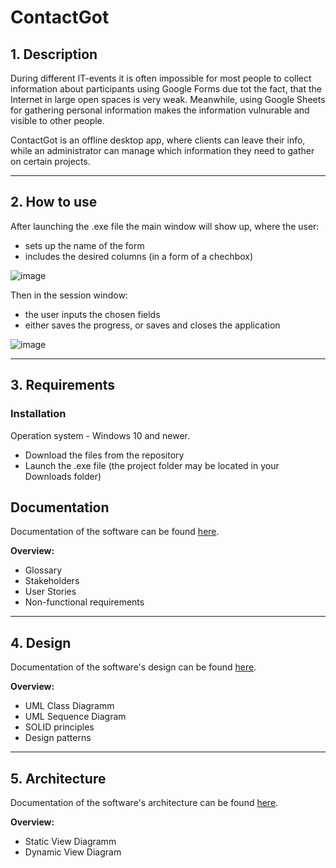 # ContactGot

## 1. Description
During different IT-events it is often impossible for most people to collect information about participants using Google Forms due tot the fact, that the Internet in large open spaces is very weak. Meanwhile, using Google Sheets for gathering personal information makes the information vulnurable and visible to other people.

ContactGot is an offline desktop app, where clients can leave their info, while an administrator can manage which information they need to gather on certain projects.
_______________________________________________

## 2. How to use

After launching the .exe file the main window will show up, where the user:
* sets up the name of the form 
* includes the desired columns (in a form of a chechbox)

![image](https://user-images.githubusercontent.com/69856251/135715416-81aff08c-9802-4864-8d2b-5e2c2baf38a9.png)

Then in the session window:
* the user inputs the chosen fields
* either saves the progress, or saves and closes the application

![image](https://user-images.githubusercontent.com/69856251/135715426-94a3d7ec-d81b-4e7b-96dd-fb59e78e9931.png)
_________________________________________

## 3. Requirements 

### Installation

Operation system - Windows 10 and newer.

* Download the files from the repository
* Launch the .exe file (the project folder may be located in your Downloads folder)

## Documentation

Documentation of the software can be found [here](https://github.com/TheCoolestMango/ContactGot/blob/main/Documentation/Artifacts.md).

**Overview:**
* Glossary
* Stakeholders
* User Stories
* Non-functional requirements
_________________________________________

## 4. Design

Documentation of the software's design can be found [here](https://github.com/TheCoolestMango/ContactGot/blob/main/Documentation/Design.md).

**Overview:**
* UML Class Diagramm
* UML Sequence Diagram
* SOLID principles
* Design patterns
_________________________________________

## 5. Architecture

Documentation of the software's architecture can be found [here](https://github.com/TheCoolestMango/ContactGot/blob/main/Documentation/Architecture.md).

**Overview:**
* Static View Diagramm
* Dynamic View Diagram
